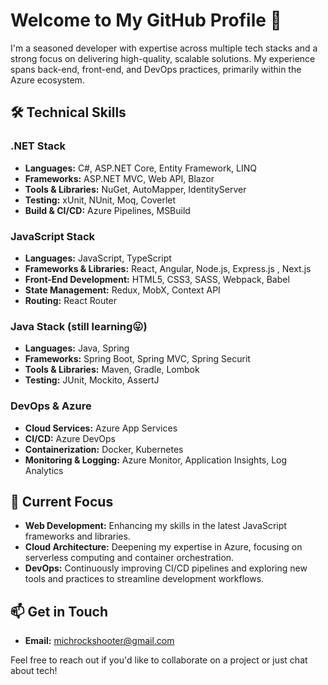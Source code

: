 # Welcome to My GitHub Profile 👋

I'm a seasoned developer with expertise across multiple tech stacks and a strong focus on delivering high-quality, scalable solutions. My experience spans back-end, front-end, and DevOps practices, primarily within the Azure ecosystem.

## 🛠️ Technical Skills

### .NET Stack
- **Languages:** C#, ASP.NET Core, Entity Framework, LINQ
- **Frameworks:** ASP.NET MVC, Web API, Blazor
- **Tools & Libraries:** NuGet, AutoMapper, IdentityServer
- **Testing:** xUnit, NUnit, Moq, Coverlet
- **Build & CI/CD:** Azure Pipelines, MSBuild

### JavaScript Stack
- **Languages:** JavaScript, TypeScript
- **Frameworks & Libraries:** React, Angular, Node.js, Express.js , Next.js
- **Front-End Development:** HTML5, CSS3, SASS, Webpack, Babel
- **State Management:** Redux, MobX, Context API
- **Routing:** React Router

### Java Stack (still learning😛) 
- **Languages:** Java, Spring
- **Frameworks:** Spring Boot, Spring MVC, Spring Securit
- **Tools & Libraries:** Maven, Gradle, Lombok
- **Testing:** JUnit, Mockito, AssertJ

### DevOps & Azure
- **Cloud Services:** Azure App Services
- **CI/CD:** Azure DevOps
- **Containerization:** Docker, Kubernetes
- **Monitoring & Logging:** Azure Monitor, Application Insights, Log Analytics

## 🚀 Current Focus

- **Web Development:** Enhancing my skills in the latest JavaScript frameworks and libraries. 
- **Cloud Architecture:** Deepening my expertise in Azure, focusing on serverless computing and container orchestration.
- **DevOps:** Continuously improving CI/CD pipelines and exploring new tools and practices to streamline development workflows.

## 📫 Get in Touch

- **Email:** michrockshooter@gmail.com

Feel free to reach out if you'd like to collaborate on a project or just chat about tech!

